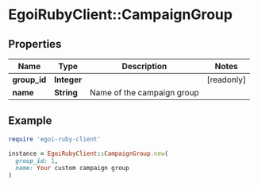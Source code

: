 # EgoiRubyClient::CampaignGroup

## Properties

| Name | Type | Description | Notes |
| ---- | ---- | ----------- | ----- |
| **group_id** | **Integer** |  | [readonly] |
| **name** | **String** | Name of the campaign group |  |

## Example

```ruby
require 'egoi-ruby-client'

instance = EgoiRubyClient::CampaignGroup.new(
  group_id: 1,
  name: Your custom campaign group
)
```

